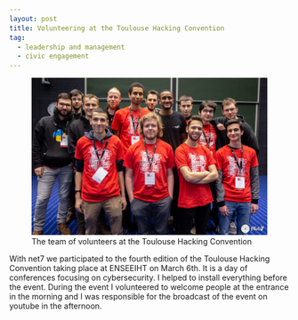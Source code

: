 ```yaml
---
layout: post
title: Volunteering at the Toulouse Hacking Convention
tag:
  - leadership and management
  - civic engagement
---
```


<figure>
    <img src="/thc/thc.jpg">
    <figcaption>The team of volunteers at the Toulouse Hacking Convention</figcaption>
</figure>

With net7 we participated to the fourth edition of the Toulouse Hacking Convention taking place at ENSEEIHT on March 6th. It is a day of conferences focusing on cybersecurity. I helped to install everything before the event. During the event I volunteered to welcome people at the entrance in the morning and I was responsible for the broadcast of the event on youtube in the afternoon.
